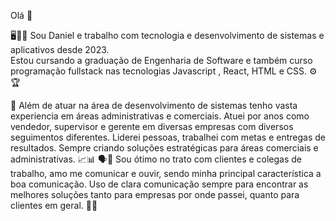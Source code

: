 Olá 👋

 🖥️🧑‍🎓 Sou Daniel e trabalho com tecnologia e desenvolvimento de sistemas e aplicativos desde 2023.  
 Estou cursando a graduação de Engenharia de Software e também curso programação fullstack nas tecnologias Javascript , React, HTML e CSS. ⚙️🏆

💼 Além de atuar na área de desenvolvimento de sistemas tenho vasta experiencia em áreas administrativas e comerciais. Atuei por anos como vendedor, supervisor e gerente em diversas empresas com diversos seguimentos diferentes. Liderei pessoas, trabalhei com metas e entregas de resultados. Sempre criando soluções estratégicas para áreas comerciais e administrativas.  📈📊
🗣️👥 Sou ótimo no trato com clientes e colegas de trabalho, amo me comunicar e ouvir, sendo minha principal característica a boa comunicação. Uso de clara comunicação sempre para encontrar as melhores soluções tanto para empresas por onde passei, quanto para clientes em geral. 📢✅

